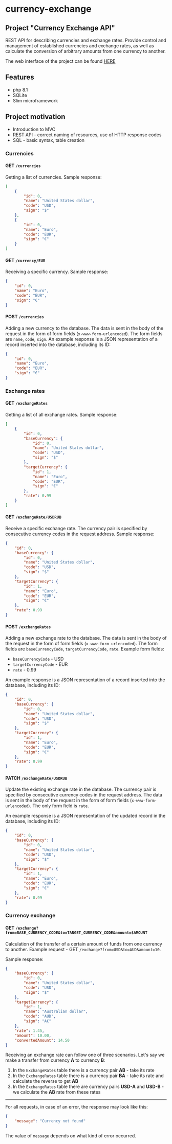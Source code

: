 # currency-exchange

## Project "Currency Exchange API"

REST API for describing currencies and exchange rates. Provide control and management of established currencies and exchange rates, as well as calculate the conversion of arbitrary amounts from one currency to another.

The web interface of the project can be found [HERE](https://github.com/zhukovsd/currency-exchange-frontend)

## Features
- php 8.1
- SQLite
- Slim microframework

## Project motivation

- Introduction to MVC
- REST API - correct naming of resources, use of HTTP response codes
- SQL - basic syntax, table creation

### Currencies

#### GET `/currencies`
Getting a list of currencies. Sample response:
```json
[
    {
        "id": 0,
        "name": "United States dollar",
        "code": "USD",
        "sign": "$"
    },   
    {
        "id": 0,
        "name": "Euro",
        "code": "EUR",
        "sign": "€"
    }
]
```

#### GET `/currency/EUR`

Receiving a specific currency. Sample response:
```json
{
    "id": 0,
    "name": "Euro",
    "code": "EUR",
    "sign": "€"
}
```

#### POST `/currencies`

Adding a new currency to the database. The data is sent in the body of the request in the form of form fields (`x-www-form-urlencoded`). The form fields are `name`, `code`, `sign`. An example response is a JSON representation of a record inserted into the database, including its ID:
```json
{
    "id": 0,
    "name": "Euro",
    "code": "EUR",
    "sign": "€"
}
```

### Exchange rates

#### GET `/exchangeRates`

Getting a list of all exchange rates. Sample response:
```json
[
    {
        "id": 0,
        "baseCurrency": {
            "id": 0,
            "name": "United States dollar",
            "code": "USD",
            "sign": "$"
        },
        "targetCurrency": {
            "id": 1,
            "name": "Euro",
            "code": "EUR",
            "sign": "€"
        },
        "rate": 0.99
    }
]
```

#### GET `/exchangeRate/USDRUB`

Receive a specific exchange rate. The currency pair is specified by consecutive currency codes in the request address. Sample response:
```json
{
    "id": 0,
    "baseCurrency": {
        "id": 0,
        "name": "United States dollar",
        "code": "USD",
        "sign": "$"
    },
    "targetCurrency": {
        "id": 1,
        "name": "Euro",
        "code": "EUR",
        "sign": "€"
    },
    "rate": 0.99
}
```

#### POST `/exchangeRates`

Adding a new exchange rate to the database. The data is sent in the body of the request in the form of form fields (`x-www-form-urlencoded`). The form fields are `baseCurrencyCode`, `targetCurrencyCode`, `rate`. Example form fields:
- `baseCurrencyCode` - USD
- `targetCurrencyCode` - EUR
- `rate` - 0.99

An example response is a JSON representation of a record inserted into the database, including its ID:
```json
{
    "id": 0,
    "baseCurrency": {
        "id": 0,
        "name": "United States dollar",
        "code": "USD",
        "sign": "$"
    },
    "targetCurrency": {
        "id": 1,
        "name": "Euro",
        "code": "EUR",
        "sign": "€"
    },
    "rate": 0.99
}
```

#### PATCH `/exchangeRate/USDRUB`

Update the existing exchange rate in the database. The currency pair is specified by consecutive currency codes in the request address. The data is sent in the body of the request in the form of form fields (`x-www-form-urlencoded`). The only form field is `rate`.

An example response is a JSON representation of the updated record in the database, including its ID:
```json
{
    "id": 0,
    "baseCurrency": {
        "id": 0,
        "name": "United States dollar",
        "code": "USD",
        "sign": "$"
    },
    "targetCurrency": {
        "id": 1,
        "name": "Euro",
        "code": "EUR",
        "sign": "€"
    },
    "rate": 0.99
}
```

### Currency exchange

#### GET `/exchange?from=BASE_CURRENCY_CODE&to=TARGET_CURRENCY_CODE&amount=$AMOUNT`

Calculation of the transfer of a certain amount of funds from one currency to another. Example request - GET `/exchange?from=USD&to=AUD&amount=10`.

Sample response:
```json
{
    "baseCurrency": {
        "id": 0,
        "name": "United States dollar",
        "code": "USD",
        "sign": "$"
    },
    "targetCurrency": {
        "id": 1,
        "name": "Australian dollar",
        "code": "AUD",
        "sign": "A€"
    },
    "rate": 1.45,
    "amount": 10.00,
    "convertedAmount": 14.50
}
```

Receiving an exchange rate can follow one of three scenarios. Let's say we make a transfer from currency **A** to currency **B**:
1. In the `ExchangeRates` table there is a currency pair **AB** - take its rate
2. In the `ExchangeRates` table there is a currency pair **BA** - take its rate and calculate the reverse to get **AB**
3. In the `ExchangeRates` table there are currency pairs **USD-A** and **USD-B** - we calculate the **AB** rate from these rates

---

For all requests, in case of an error, the response may look like this:
```json
{
    "message": "Currency not found"
}
```

The value of `message` depends on what kind of error occurred.
